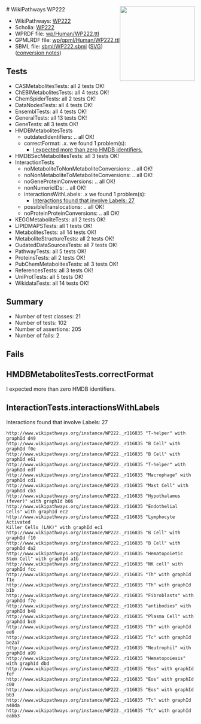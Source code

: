 <img style="float: right; width: 200px" src="../logo.png" />
# WikiPathways WP222

* WikiPathways: [WP222](https://identifiers.org/wikipathways:WP222)
* Scholia: [WP222](https://scholia.toolforge.org/wikipathways/WP222)
* WPRDF file: [wp/Human/WP222.ttl](../wp/Human/WP222.ttl)
* GPMLRDF file: [wp/gpml/Human/WP222.ttl](../wp/gpml/Human/WP222.ttl)
* SBML file: [sbml/WP222.sbml](../sbml/WP222.sbml) ([SVG](../sbml/WP222.svg)) ([conversion notes](../sbml/WP222.txt))

## Tests
* CASMetabolitesTests: all 2 tests OK!
* ChEBIMetabolitesTests: all 4 tests OK!
* ChemSpiderTests: all 2 tests OK!
* DataNodesTests: all 4 tests OK!
* EnsemblTests: all 4 tests OK!
* GeneralTests: all 13 tests OK!
* GeneTests: all 3 tests OK!
* HMDBMetabolitesTests
    * outdatedIdentifiers: .. all OK!
    * correctFormat: .x. we found 1 problem(s):
        * [I expected more than zero HMDB identifiers.](#ad154c1e)
* HMDBSecMetabolitesTests: all 3 tests OK!
* InteractionTests
    * noMetaboliteToNonMetaboliteConversions: .. all OK!
    * noNonMetaboliteToMetaboliteConversions: .. all OK!
    * noGeneProteinConversions: .. all OK!
    * nonNumericIDs: .. all OK!
    * interactionsWithLabels: .x we found 1 problem(s):
        * [Interactions found that involve Labels: 27](#fe97a8de)
    * possibleTranslocations: .. all OK!
    * noProteinProteinConversions: .. all OK!
* KEGGMetaboliteTests: all 2 tests OK!
* LIPIDMAPSTests: all 1 tests OK!
* MetabolitesTests: all 14 tests OK!
* MetaboliteStructureTests: all 2 tests OK!
* OudatedDataSourcesTests: all 7 tests OK!
* PathwayTests: all 5 tests OK!
* ProteinsTests: all 2 tests OK!
* PubChemMetabolitesTests: all 3 tests OK!
* ReferencesTests: all 3 tests OK!
* UniProtTests: all 5 tests OK!
* WikidataTests: all 14 tests OK!


## Summary

* Number of test classes: 21
* Number of tests: 102
* Number of assertions: 205
* Number of fails: 2

## Fails

<a name="ad154c1e" />

## HMDBMetabolitesTests.correctFormat

I expected more than zero HMDB identifiers.
<a name="fe97a8de" />

## InteractionTests.interactionsWithLabels

Interactions found that involve Labels: 27
```
http://www.wikipathways.org/instance/WP222._r116835 "T-helper" with graphId d49
http://www.wikipathways.org/instance/WP222._r116835 "B Cell" with graphId f0e
http://www.wikipathways.org/instance/WP222._r116835 "B Cell" with graphId e61
http://www.wikipathways.org/instance/WP222._r116835 "T-helper" with graphId edf
http://www.wikipathways.org/instance/WP222._r116835 "Macrophage" with graphId cd1
http://www.wikipathways.org/instance/WP222._r116835 "Mast Cell" with graphId cb3
http://www.wikipathways.org/instance/WP222._r116835 "Hypothalamus
(fever)" with graphId b06
http://www.wikipathways.org/instance/WP222._r116835 "Endothelial Cells" with graphId ec2
http://www.wikipathways.org/instance/WP222._r116835 "Lymphocyte Activated
Killer Cells (LAK)" with graphId ec1
http://www.wikipathways.org/instance/WP222._r116835 "B Cell" with graphId f10
http://www.wikipathways.org/instance/WP222._r116835 "B Cell" with graphId da2
http://www.wikipathways.org/instance/WP222._r116835 "Hematopoietic Stem Cell" with graphId a1b
http://www.wikipathways.org/instance/WP222._r116835 "NK cell" with graphId fcc
http://www.wikipathways.org/instance/WP222._r116835 "Th" with graphId f1e
http://www.wikipathways.org/instance/WP222._r116835 "Th" with graphId b1b
http://www.wikipathways.org/instance/WP222._r116835 "Fibroblasts" with graphId f7e
http://www.wikipathways.org/instance/WP222._r116835 "antibodies" with graphId b48
http://www.wikipathways.org/instance/WP222._r116835 "Plasma Cell" with graphId bc8
http://www.wikipathways.org/instance/WP222._r116835 "Th" with graphId ee6
http://www.wikipathways.org/instance/WP222._r116835 "Tc" with graphId be2a7
http://www.wikipathways.org/instance/WP222._r116835 "Neutrophil" with graphId a99
http://www.wikipathways.org/instance/WP222._r116835 "Hematopoiesis" with graphId dbd
http://www.wikipathways.org/instance/WP222._r116835 "Eos" with graphId fef
http://www.wikipathways.org/instance/WP222._r116835 "Eos" with graphId c00
http://www.wikipathways.org/instance/WP222._r116835 "Eos" with graphId bb3
http://www.wikipathways.org/instance/WP222._r116835 "Tc" with graphId a48da
http://www.wikipathways.org/instance/WP222._r116835 "Tc" with graphId eabb3
```

